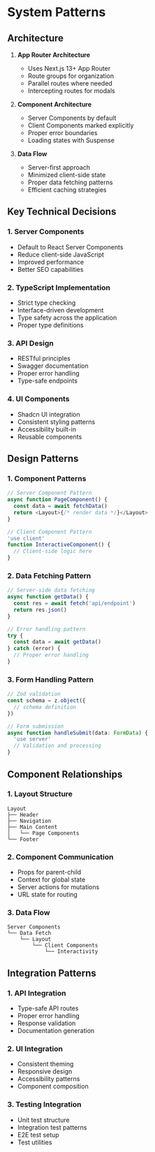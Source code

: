 # System Patterns

## Architecture
1. **App Router Architecture**
   - Uses Next.js 13+ App Router
   - Route groups for organization
   - Parallel routes where needed
   - Intercepting routes for modals

2. **Component Architecture**
   - Server Components by default
   - Client Components marked explicitly
   - Proper error boundaries
   - Loading states with Suspense

3. **Data Flow**
   - Server-first approach
   - Minimized client-side state
   - Proper data fetching patterns
   - Efficient caching strategies

## Key Technical Decisions

### 1. Server Components
- Default to React Server Components
- Reduce client-side JavaScript
- Improved performance
- Better SEO capabilities

### 2. TypeScript Implementation
- Strict type checking
- Interface-driven development
- Type safety across the application
- Proper type definitions

### 3. API Design
- RESTful principles
- Swagger documentation
- Proper error handling
- Type-safe endpoints

### 4. UI Components
- Shadcn UI integration
- Consistent styling patterns
- Accessibility built-in
- Reusable components

## Design Patterns

### 1. Component Patterns
```typescript
// Server Component Pattern
async function PageComponent() {
  const data = await fetchData()
  return <Layout>{/* render data */}</Layout>
}

// Client Component Pattern
'use client'
function InteractiveComponent() {
  // Client-side logic here
}
```

### 2. Data Fetching Pattern
```typescript
// Server-side data fetching
async function getData() {
  const res = await fetch('api/endpoint')
  return res.json()
}

// Error handling pattern
try {
  const data = await getData()
} catch (error) {
  // Proper error handling
}
```

### 3. Form Handling Pattern
```typescript
// Zod validation
const schema = z.object({
  // schema definition
})

// Form submission
async function handleSubmit(data: FormData) {
  'use server'
  // Validation and processing
}
```

## Component Relationships

### 1. Layout Structure
```
Layout
├── Header
├── Navigation
├── Main Content
│   └── Page Components
└── Footer
```

### 2. Component Communication
- Props for parent-child
- Context for global state
- Server actions for mutations
- URL state for routing

### 3. Data Flow
```
Server Components
└── Data Fetch
    └── Layout
        └── Client Components
            └── Interactivity
```

## Integration Patterns

### 1. API Integration
- Type-safe API routes
- Proper error handling
- Response validation
- Documentation generation

### 2. UI Integration
- Consistent theming
- Responsive design
- Accessibility patterns
- Component composition

### 3. Testing Integration
- Unit test structure
- Integration test patterns
- E2E test setup
- Test utilities
